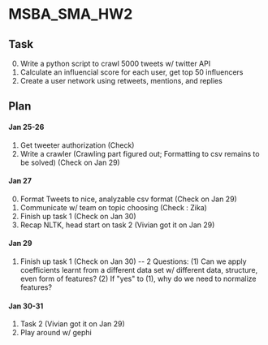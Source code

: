 # MSBA_SMA_HW2

## Task
0. Write a python script to crawl 5000 tweets w/ twitter API
1. Calculate an influencial score for each user, get top 50 influencers
2. Create a user network using retweets, mentions, and replies


## Plan
#### Jan 25-26
1. Get tweeter authorization (Check)
2. Write a crawler (Crawling part figured out; Formatting to csv remains to be solved) (Check on Jan 29)

#### Jan 27
0. Format Tweets to nice, analyzable csv format (Check on Jan 29)
1. Communicate w/ team on topic choosing (Check : Zika)
2. Finish up task 1 (Check on Jan 30)
3. Recap NLTK, head start on task 2 (Vivian got it on Jan 29)


#### Jan 29
1. Finish up task 1 (Check on Jan 30)
 -- 2 Questions:
    (1) Can we apply coefficients learnt from a different data set w/ different data, structure, even form of features?
    (2) If "yes" to (1), why do we need to normalize features?

#### Jan 30-31
1. Task 2 (Vivian got it on Jan 29)
2. Play around w/ gephi
